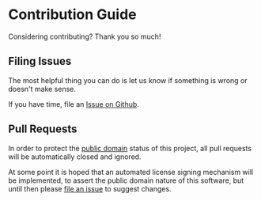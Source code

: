 # Contribution Guide

Considering contributing? Thank you so much!

## Filing Issues

The most helpful thing you can do is let us know if something is wrong or doesn't make sense.

If you have time, file an [Issue on Github](https://github.com/oamerge/oamerge/issues).

## Pull Requests

In order to protect the [public domain](http://en.wikipedia.org/wiki/Public_Domain) status of this project, all pull requests will be automatically closed and ignored.

At some point it is hoped that an automated license signing mechanism will be implemented, to assert the public domain nature of this software, but until then please [file an issue](https://github.com/oamerge/oamerge/issues) to suggest changes.
